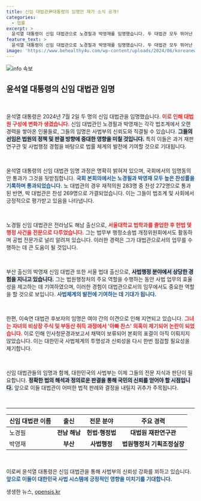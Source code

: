 ```yaml
---
title: 신임 대법관尹대통령의 임명안 재가 소식 공개!
categories:
  - 법률
excerpt: >
  윤석열 대통령이 신임 대법관으로 노경필과 박영재를 임명했습니다. 두 대법관 모두 뛰어난 법조 경력을 지닌 공법 전문가로, 사법부의 향후 방향에 큰 영향을 미칠 것으로 기대됩니다. 과연 그들의 입장에서 사법부 개혁의 첫걸음이 될지 주목됩니다!
feature_text: >
  윤석열 대통령이 신임 대법관으로 노경필과 박영재를 임명했습니다. 두 대법관 모두 뛰어난 법조 경력을 지닌 공법 전문가로, 사법부의 향후 방향에 큰 영향을 미칠 것으로 기대됩니다. 과연 그들의 입장에서 사법부 개혁의 첫걸음이 될지 주목됩니다!
image: 'https://www.behealthy4u.com/wp-content/uploads/2024/06/koreanews.jpg'
---
```


<p><img src="https://www.behealthy4u.com/wp-content/uploads/2024/06/koreanews.jpg" alt="info 속보" /></p>

<h2 data-ke-size="size26">윤석열 대통령의 신임 대법관 임명</h2>

<p data-ke-size="size16">&nbsp;</p>

<p>윤석열 대통령은 2024년 7월 2일 두 명의 신임 대법관을 임명했습니다. <b><span style="color: #ee2323;">이로 인해 대법원 구성에 변화가 생겼습니다.</span></b> 신임 대법관인 노경필과 박영재는 각각 법조계에서 오랜 경력을 쌓아온 인물들로, 그들의 임명은 사법부의 신뢰도와 직결될 수 있습니다. <b><span style="background-color: #21538527;">그들의 선임은 법원의 정책 및 판결 방향에 중대한 영향을 미칠 것입니다.</span></b> 특히 이들은 과거 재판연구관 및 사법행정 경험을 바탕으로 법률 체계의 발전에 기여할 것으로 기대됩니다. </p>

<p data-ke-size="size16">&nbsp;</p>

<p>윤석열 대통령의 신임 대법관 임명 과정은 명확히 밝혀져 있으며, 국회에서의 임명동의안 통과가 그것을 뒷받침합니다. <b><span style="color: #1a5490;">국회 본회의에서는 노경필과 박영재 모두 높은 찬성률을 기록하며 통과되었습니다.</span></b> 노 대법관의 경우 재적의원 283명 중 찬성 272명으로 통과된 반면, 박 대법관은 찬성 269명으로 가결되었습니다. 이는 그들이 법조계 및 사회에서 긍정적으로 평가받고 있음을 나타냅니다.</p>

<p data-ke-size="size16">&nbsp;</p>

<p>노경필 신임 대법관은 전라남도 해남 출신으로, <b><span style="color: #ee2323;">서울대학교 법학과를 졸업한 후 헌법 및 행정 사건을 전문으로 다루었습니다.</span></b> 그는 법무부 행정소송법 개정위원회에서도 활동하며 공법 전문가로 널리 알려져 있습니다. 이러한 경력은 그가 대법관으로서의 업무를 수행하는 데 큰 도움이 될 것입니다.</p>

<p data-ke-size="size16">&nbsp;</p>

<p>부산 출신의 박영재 신임 대법관 또한 서울 법대 출신으로, <b><span style="background-color: #21538527;">사법행정 분야에서 상당한 경험을 지니고 있습니다.</span></b> 그는 법원행정처의 주요 역할을 수행하는 동안 사법 업무의 효율성을 제고하는 데 기여하였으며, 이러한 경험이 대법관으로서의 임무에서도 중요한 역할을 할 것으로 보입니다. <b><span style="color: #1a5490;">사법체계의 발전에 기여하는 데 기대가 됩니다.</span></b></p>

<p data-ke-size="size16">&nbsp;</p>

<p>한편, 이숙연 대법관 후보자의 임명은 여야 간의 이견으로 인해 지연되고 있습니다. <b><span style="color: #ee2323;">그녀는 자녀의 비상장 주식 및 부동산 취득 과정에서 '아빠 찬스' 의혹이 제기되어 논란이 되었습니다.</span></b> 이로 인해 인사청문경과보고서 채택이 보류되어 본회의 표결이 아직 이뤄지지 않았습니다. 이는 대한민국 사법체계의 투명성과 신뢰성을 다시 한번 점검할 필요성을 제기합니다.</p>

<p data-ke-size="size16">&nbsp;</p>

<p>신임 대법관들의 임명과 함께, 대한민국의 사법부는 이제 그들의 전문 지식과 판단이 필요합니다. <b><span style="background-color: #21538527;">정확한 법의 해석과 정의로운 판결을 통해 국민의 신뢰를 얻어야 할 시점입니다.</span></b> 앞으로 이들 대법관이 어떠한 법적 판례와 결정을 내릴지 귀추가 주목됩니다. </p>

<p data-ke-size="size16">&nbsp;</p>

<hr />

<table style="width: 100%; border-collapse: collapse;">
    <thead>
        <tr>
            <th style="text-align: left;"><b>신임 대법관 이름</b></th>
            <th style="text-align: center; height: 17px;"><b>출신</b></th>
            <th style="text-align: center; height: 17px;"><b>전문 분야</b></th>
            <th style="text-align: center; height: 17px;"><b>주요 경력</b></th>
        </tr>
    </thead>
    <tbody>
        <tr>
            <td style="text-align: left;">노경필</td>
            <td style="text-align: center; height: 17px;"><b>전남 해남</b></td>
            <td style="text-align: center; height: 17px;"><b>헌법·행정법</b></td>
            <td style="text-align: center; height: 17px;"><b>대법원 재판연구관</b></td>
        </tr>
        <tr>
            <td style="text-align: left;">박영재</td>
            <td style="text-align: center; height: 17px;"><b>부산</b></td>
            <td style="text-align: center; height: 17px;"><b>사법행정</b></td>
            <td style="text-align: center; height: 17px;"><b>법원행정처 기획조정실장</b></td>
        </tr>
    </tbody>
</table>

<p data-ke-size="size16">&nbsp;</p>

<p>이로써 윤석열 대통령은 신임 대법관을 통해 사법부의 신뢰성 강화를 꾀하고 있습니다. <b><span style="color: #1a5490;">앞으로 이들이 대한민국 사법 시스템에 긍정적인 영향을 미치기를 기대합니다.</span></b></p>
생생한 뉴스, <a href="https://opensis.kr" rel="dofollow">opensis.kr</a>


